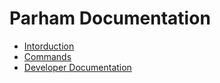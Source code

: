 # Parham Documentation

- [Intorduction](00-introduction.md)
- [Commands](01-cli.md)
- [Developer Documentation](developer)
